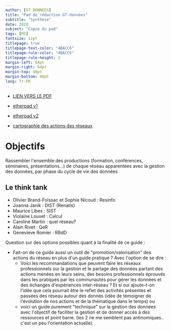 ```yaml
---
author: [GT DONNEES]
title: "Pad de rédaction GT-données"
subtitle: "Synthèse"
date: 2020
subject: "Copie du pad"
tags: [MI]
fontsize: 12pt
titlepage: true
titlepage-text-color: "4BACC6"
titlepage-rule-color: "4BACC6"
titlepage-rule-height: 2
margin-left: 64pt
margin-right: 64pt
margin-top: 48pt
margin-bottom: 48pt
lang: fr-FR
...
```


- [LIEN VERS LE PDF](synthese_2020.pdf)
- [etherpad v1](https://etherpad.in2p3.fr/p/gbp-donnees)
- [etherpad v2](https://etherpad.in2p3.fr/p/gbp-donnees-v2)

- [cartographie des actions des réseaux](http://www.cnrs.fr/mi/IMG/pdf/gtinterreseaux-cartosynthesev6.pdf)

# Objectifs

Rassembler l'ensemble des productions (formation, conférences,
séminaires, présentations...) de chaque réseau apparentées avec la
gestion des données, par phase du cycle de vie des données

## Le think tank

- Olivier Brand-Foissac et Sophie Nicoud : Resinfo
- Joanna Janik : DIST (Renatis)
- Maurice Libes :  SIST
- Violaine Louvet : Calcul
- Caroline Martin :  quel réseau?
- Alain Rivet : QeR
- Genevieve Romier : RBdD

Question sur des options possibles quant à la finalité de ce guide  :

- Fait-on de ce guide aussi  un outil de "promotion/valorisation" des actions du réseau en plus d'un guide pratique ? Avec l'option de se dire :
    -  Voici les recommandations que peuvent faire les réseaux professionnels sur la gestion et le partage des données partant des actions menées en leurs seins, des besoins professionnels éprouvés dans les pratiques par les communautés pour gérer les données  et des échanges d'expériences inter-réseau ? Et si oui ajoute-t-on l'idée que cela pourrait être le reflet des activités présentes et passées des réseau autour des donnés (idée de témoigner de l'évolution de nos actions et de la thématique dans le temps)
   ou
   - voici un guide purement "technique" sur la gestion des données avec l'objectif de faciliter la gestion et de donner accès à des ressources et point barre.
   (les 2 ne me semblent pas antinomiques.. c'est un peu l'orientation actuelle).
